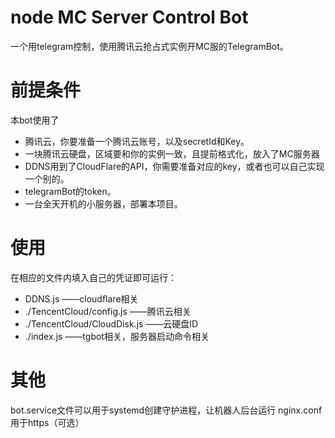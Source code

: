 # node MC Server Control Bot
一个用telegram控制，使用腾讯云抢占式实例开MC服的TelegramBot。
# 前提条件

本bot使用了
- 腾讯云，你要准备一个腾讯云账号，以及secretId和Key。
- 一块腾讯云硬盘，区域要和你的实例一致，且提前格式化，放入了MC服务器
- DDNS用到了CloudFlare的API，你需要准备对应的key，或者也可以自己实现一个别的。
- telegramBot的token。
- 一台全天开机的小服务器，部署本项目。

# 使用

在相应的文件内填入自己的凭证即可运行：
- DDNS.js  ——cloudflare相关
- ./TencentCloud/config.js  ——腾讯云相关
- ./TencentCloud/CloudDisk.js  ——云硬盘ID
- ./index.js  ——tgbot相关，服务器启动命令相关

# 其他

bot.service文件可以用于systemd创建守护进程，让机器人后台运行
nginx.conf用于https（可选）